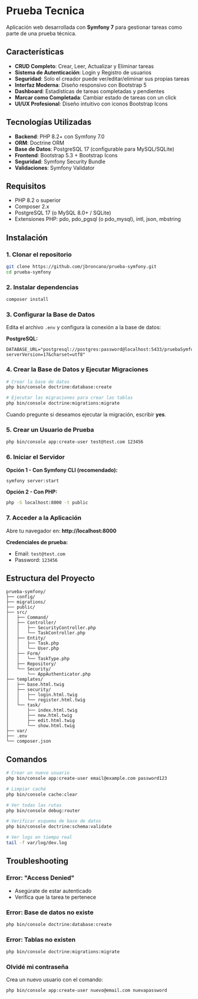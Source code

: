 # Prueba Tecnica

Aplicación web desarrollada con **Symfony 7** para gestionar tareas como parte de una prueba técnica.

## Características

- **CRUD Completo**: Crear, Leer, Actualizar y Eliminar tareas
- **Sistema de Autenticación**: Login y Registro de usuarios
- **Seguridad**: Solo el creador puede ver/editar/eliminar sus propias tareas
- **Interfaz Moderna**: Diseño responsivo con Bootstrap 5
- **Dashboard**: Estadísticas de tareas completadas y pendientes
- **Marcar como Completada**: Cambiar estado de tareas con un click
- **UI/UX Profesional**: Diseño intuitivo con iconos Bootstrap Icons

## Tecnologías Utilizadas

- **Backend**: PHP 8.2+ con Symfony 7.0
- **ORM**: Doctrine ORM
- **Base de Datos**: PostgreSQL 17 (configurable para MySQL/SQLite)
- **Frontend**: Bootstrap 5.3 + Bootstrap Icons
- **Seguridad**: Symfony Security Bundle
- **Validaciones**: Symfony Validator

## Requisitos

- PHP 8.2 o superior
- Composer 2.x
- PostgreSQL 17 (o MySQL 8.0+ / SQLite)
- Extensiones PHP: pdo, pdo_pgsql (o pdo_mysql), intl, json, mbstring

## Instalación

### 1. Clonar el repositorio

```bash
git clone https://github.com/jbroncano/prueba-symfony.git
cd prueba-symfony
```

### 2. Instalar dependencias

```bash
composer install
```

### 3. Configurar la Base de Datos

Edita el archivo `.env` y configura la conexión a la base de datos:

**PostgreSQL:**
```env
DATABASE_URL="postgresql://postgres:password@localhost:5433/pruebaSymfony?serverVersion=17&charset=utf8"
```

### 4. Crear la Base de Datos y Ejecutar Migraciones

```bash
# Crear la base de datos
php bin/console doctrine:database:create

# Ejecutar las migraciones para crear las tablas
php bin/console doctrine:migrations:migrate
```

Cuando pregunte si deseamos ejecutar la migración, escribir **yes**.

### 5. Crear un Usuario de Prueba

```bash
php bin/console app:create-user test@test.com 123456
```

### 6. Iniciar el Servidor

**Opción 1 - Con Symfony CLI (recomendado):**
```bash
symfony server:start
```

**Opción 2 - Con PHP:**
```bash
php -S localhost:8000 -t public
```

### 7. Acceder a la Aplicación

Abre tu navegador en: **http://localhost:8000**

**Credenciales de prueba:**
- Email: `test@test.com`
- Password: `123456`

## Estructura del Proyecto

```
prueba-symfony/
├── config/              
├── migrations/         
├── public/             
├── src/
│   ├── Command/         
│   ├── Controller/     
│   │   ├── SecurityController.php
│   │   └── TaskController.php
│   ├── Entity/         
│   │   ├── Task.php
│   │   └── User.php
│   ├── Form/            
│   │   └── TaskType.php
│   ├── Repository/      
│   └── Security/        
│       └── AppAuthenticator.php
├── templates/           
│   ├── base.html.twig
│   ├── security/
│   │   ├── login.html.twig
│   │   └── register.html.twig
│   └── task/
│       ├── index.html.twig
│       ├── new.html.twig
│       ├── edit.html.twig
│       └── show.html.twig
├── var/                 
├── .env                 
└── composer.json        
```


## Comandos

```bash
# Crear un nuevo usuario
php bin/console app:create-user email@example.com password123

# Limpiar caché
php bin/console cache:clear

# Ver todas las rutas
php bin/console debug:router

# Verificar esquema de base de datos
php bin/console doctrine:schema:validate

# Ver logs en tiempo real
tail -f var/log/dev.log
```

## Troubleshooting

### Error: "Access Denied"
- Asegúrate de estar autenticado
- Verifica que la tarea te pertenece

### Error: Base de datos no existe
```bash
php bin/console doctrine:database:create
```

### Error: Tablas no existen
```bash
php bin/console doctrine:migrations:migrate
```

### Olvidé mi contraseña
Crea un nuevo usuario con el comando:
```bash
php bin/console app:create-user nuevo@email.com nuevapassword
```

